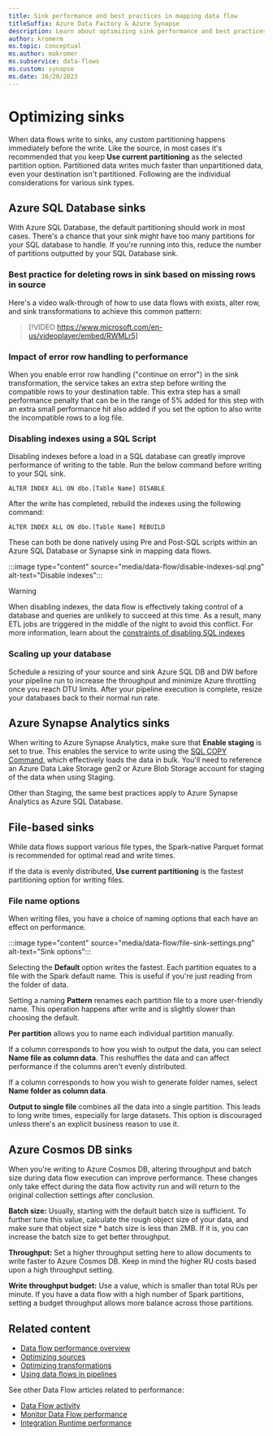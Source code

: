 ```yaml
---
title: Sink performance and best practices in mapping data flow
titleSuffix: Azure Data Factory & Azure Synapse
description: Learn about optimizing sink performance and best practices in mapping data flows in Azure Data Factory and Azure Synapse Analytics pipelines.
author: kromerm
ms.topic: conceptual
ms.author: makromer
ms.subservice: data-flows
ms.custom: synapse
ms.date: 10/20/2023
---
```


# Optimizing sinks

When data flows write to sinks, any custom partitioning happens immediately before the write. Like the source, in most cases it's recommended that you keep **Use current partitioning** as the selected partition option. Partitioned data writes much faster than unpartitioned data, even your destination isn't partitioned. Following are the individual considerations for various sink types. 

## Azure SQL Database sinks

With Azure SQL Database, the default partitioning should work in most cases. There's a chance that your sink might have too many partitions for your SQL database to handle. If you're running into this, reduce the number of partitions outputted by your SQL Database sink.

### Best practice for deleting rows in sink based on missing rows in source

Here's a video walk-through of how to use data flows with exists, alter row, and sink transformations to achieve this common pattern: 

> [!VIDEO https://www.microsoft.com/en-us/videoplayer/embed/RWMLr5]

### Impact of error row handling to performance

When you enable error row handling ("continue on error") in the sink transformation, the service takes an extra step before writing the compatible rows to your destination table. This extra step has a small performance penalty that can be in the range of 5% added for this step with an extra small performance hit also added if you set the option to also write the incompatible rows to a log file.

### Disabling indexes using a SQL Script

Disabling indexes before a load in a SQL database can greatly improve performance of writing to the table. Run the below command before writing to your SQL sink.

`ALTER INDEX ALL ON dbo.[Table Name] DISABLE`

After the write has completed, rebuild the indexes using the following command:

`ALTER INDEX ALL ON dbo.[Table Name] REBUILD`

These can both be done natively using Pre and Post-SQL scripts within an Azure SQL Database or Synapse sink in mapping data flows.

:::image type="content" source="media/data-flow/disable-indexes-sql.png" alt-text="Disable indexes":::

> [!WARNING]
> When disabling indexes, the data flow is effectively taking control of a database and queries are unlikely to succeed at this time. As a result, many ETL jobs are triggered in the middle of the night to avoid this conflict. For more information, learn about the [constraints of disabling SQL indexes](/sql/relational-databases/indexes/disable-indexes-and-constraints)

### Scaling up your database

Schedule a resizing of your source and sink Azure SQL DB and DW before your pipeline run to increase the throughput and minimize Azure throttling once you reach DTU limits. After your pipeline execution is complete, resize your databases back to their normal run rate.

## Azure Synapse Analytics sinks

When writing to Azure Synapse Analytics, make sure that **Enable staging** is set to true. This enables the service to write using the [SQL COPY Command](/sql/t-sql/statements/copy-into-transact-sql), which effectively loads the data in bulk. You'll need to reference an Azure Data Lake Storage gen2 or Azure Blob Storage account for staging of the data when using Staging.

Other than Staging, the same best practices apply to Azure Synapse Analytics as Azure SQL Database.

## File-based sinks 

While data flows support various file types, the Spark-native Parquet format is recommended for optimal read and write times.

If the data is evenly distributed, **Use current partitioning** is the fastest partitioning option for writing files.

### File name options

When writing files, you have a choice of naming options that each have an effect on performance.

:::image type="content" source="media/data-flow/file-sink-settings.png" alt-text="Sink options":::

Selecting the **Default** option writes the fastest. Each partition equates to a file with the Spark default name. This is useful if you're just reading from the folder of data.

Setting a naming **Pattern** renames each partition file to a more user-friendly name. This operation happens after write and is slightly slower than choosing the default.

**Per partition** allows you to name each individual partition manually.

If a column corresponds to how you wish to output the data, you can select **Name file as column data**. This reshuffles the data and can affect performance if the columns aren't evenly distributed.

If a column corresponds to how you wish to generate folder names, select **Name folder as column data**.

**Output to single file** combines all the data into a single partition. This leads to long write times, especially for large datasets. This option is discouraged unless there's an explicit business reason to use it.

## Azure Cosmos DB sinks

When you're writing to Azure Cosmos DB, altering throughput and batch size during data flow execution can improve performance. These changes only take effect during the data flow activity run and will return to the original collection settings after conclusion. 

**Batch size:** Usually, starting with the default batch size is sufficient. To further tune this value, calculate the rough object size of your data, and make sure that object size * batch size is less than 2MB. If it is, you can increase the batch size to get better throughput.

**Throughput:** Set a higher throughput setting here to allow documents to write faster to Azure Cosmos DB. Keep in mind the higher RU costs based upon a high throughput setting.

**Write throughput budget:** Use a value, which is smaller than total RUs per minute. If you have a data flow with a high number of Spark partitions, setting a budget throughput allows more balance across those partitions.

## Related content

- [Data flow performance overview](concepts-data-flow-performance.md)
- [Optimizing sources](concepts-data-flow-performance-sources.md)
- [Optimizing transformations](concepts-data-flow-performance-transformations.md)
- [Using data flows in pipelines](concepts-data-flow-performance-pipelines.md)

See other Data Flow articles related to performance:

- [Data Flow activity](control-flow-execute-data-flow-activity.md)
- [Monitor Data Flow performance](concepts-data-flow-monitoring.md)
- [Integration Runtime performance](concepts-integration-runtime-performance.md)
